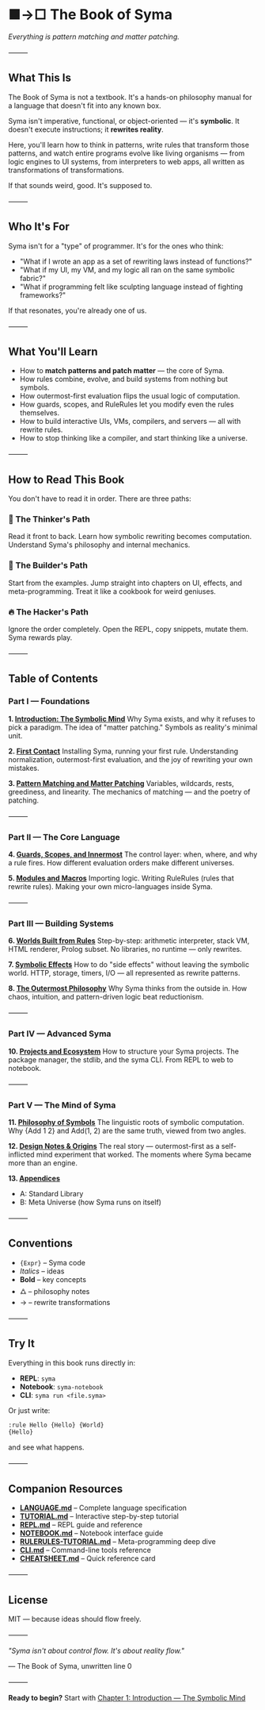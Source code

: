 # ■→□  The Book of Syma

*Everything is pattern matching and matter patching.*

⸻

## What This Is

The Book of Syma is not a textbook. It's a hands-on philosophy manual for a language that doesn't fit into any known box.

Syma isn't imperative, functional, or object-oriented — it's **symbolic**.
It doesn't execute instructions; it **rewrites reality**.

Here, you'll learn how to think in patterns, write rules that transform those patterns, and watch entire programs evolve like living organisms — from logic engines to UI systems, from interpreters to web apps, all written as transformations of transformations.

If that sounds weird, good. It's supposed to.

⸻

## Who It's For

Syma isn't for a "type" of programmer. It's for the ones who think:
- "What if I wrote an app as a set of rewriting laws instead of functions?"
- "What if my UI, my VM, and my logic all ran on the same symbolic fabric?"
- "What if programming felt like sculpting language instead of fighting frameworks?"

If that resonates, you're already one of us.

⸻

## What You'll Learn

- How to **match patterns and patch matter** — the core of Syma.
- How rules combine, evolve, and build systems from nothing but symbols.
- How outermost-first evaluation flips the usual logic of computation.
- How guards, scopes, and RuleRules let you modify even the rules themselves.
- How to build interactive UIs, VMs, compilers, and servers — all with rewrite rules.
- How to stop thinking like a compiler, and start thinking like a universe.

⸻

## How to Read This Book

You don't have to read it in order.
There are three paths:

### 🧠 The Thinker's Path
Read it front to back. Learn how symbolic rewriting becomes computation.
Understand Syma's philosophy and internal mechanics.

### 🧩 The Builder's Path
Start from the examples. Jump straight into chapters on UI, effects, and meta-programming.
Treat it like a cookbook for weird geniuses.

### 🔥 The Hacker's Path
Ignore the order completely. Open the REPL, copy snippets, mutate them.
Syma rewards play.

⸻

## Table of Contents

### Part I — Foundations

**1. [Introduction: The Symbolic Mind](./01-introduction.md)**
Why Syma exists, and why it refuses to pick a paradigm.
The idea of "matter patching."
Symbols as reality's minimal unit.

**2. [First Contact](./02-first-contact.md)**
Installing Syma, running your first rule.
Understanding normalization, outermost-first evaluation, and the joy of rewriting your own mistakes.

**3. [Pattern Matching and Matter Patching](./03-patterns-and-patching.md)**
Variables, wildcards, rests, greediness, and linearity.
The mechanics of matching — and the poetry of patching.

⸻

### Part II — The Core Language

**4. [Guards, Scopes, and Innermost](./04-guards-scopes-innermost.md)**
The control layer: when, where, and why a rule fires.
How different evaluation orders make different universes.

**5. [Modules and Macros](./05-modules-and-macros.md)**
Importing logic.
Writing RuleRules (rules that rewrite rules).
Making your own micro-languages inside Syma.

⸻

### Part III — Building Systems

**6. [Worlds Built from Rules](./06-building-worlds.md)**
Step-by-step: arithmetic interpreter, stack VM, HTML renderer, Prolog subset.
No libraries, no runtime — only rewrites.

**7. [Symbolic Effects](./07-symbolic-effects.md)**
How to do "side effects" without leaving the symbolic world.
HTTP, storage, timers, I/O — all represented as rewrite patterns.

**8. [The Outermost Philosophy](./08-outermost-philosophy.md)**
Why Syma thinks from the outside in.
How chaos, intuition, and pattern-driven logic beat reductionism.

⸻

### Part IV — Advanced Syma

**10. [Projects and Ecosystem](./10-packages-and-ecosystem.md)**
How to structure your Syma projects.
The package manager, the stdlib, and the syma CLI.
From REPL to web to notebook.

⸻

### Part V — The Mind of Syma

**11. [Philosophy of Symbols](./11-philosophy-of-symbols.md)**
The linguistic roots of symbolic computation.
Why {Add 1 2} and Add(1, 2) are the same truth, viewed from two angles.

**12. [Design Notes & Origins](./12-design-and-origins.md)**
The real story — outermost-first as a self-inflicted mind experiment that worked.
The moments where Syma became more than an engine.

**13. [Appendices](./13-appendices.md)**
- A: Standard Library
- B: Meta Universe (how Syma runs on itself)

⸻

## Conventions

- `{Expr}` – Syma code
- *Italics* – ideas
- **Bold** – key concepts
- 🜛 – philosophy notes
- → – rewrite transformations

⸻

## Try It

Everything in this book runs directly in:
- **REPL**: `syma`
- **Notebook**: `syma-notebook`
- **CLI**: `syma run <file.syma>`

Or just write:

```lisp
:rule Hello {Hello} {World}
{Hello}
```

and see what happens.

⸻

## Companion Resources

- **[LANGUAGE.md](../../LANGUAGE.md)** – Complete language specification
- **[TUTORIAL.md](../../TUTORIAL.md)** – Interactive step-by-step tutorial
- **[REPL.md](../../REPL.md)** – REPL guide and reference
- **[NOTEBOOK.md](../../NOTEBOOK.md)** – Notebook interface guide
- **[RULERULES-TUTORIAL.md](../../RULERULES-TUTORIAL.md)** – Meta-programming deep dive
- **[CLI.md](../../CLI.md)** – Command-line tools reference
- **[CHEATSHEET.md](../../CHEATSHEET.md)** – Quick reference card

⸻

## License

MIT — because ideas should flow freely.

⸻

*"Syma isn't about control flow.*
*It's about reality flow."*

— The Book of Syma, unwritten line 0

⸻

**Ready to begin?** Start with [Chapter 1: Introduction — The Symbolic Mind](./01-introduction.md)
